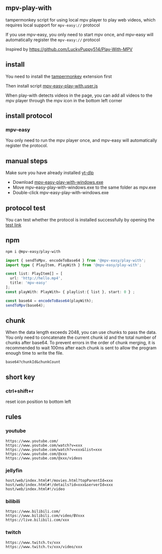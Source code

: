 ## mpv-play-with

tampermonkey script for using local mpv player to play web videos, which requires local support for `mpv-easy://` protocol

If you use mpv-easy, you only need to start mpv once, and mpv-easy will automatically register the `mpv-easy://` protocol

Inspired by https://github.com/LuckyPuppy514/Play-With-MPV

## install

You need to install the [tampermonkey](https://www.tampermonkey.net/) extension first

Then install script [mpv-easy-play-with.user.js](https://github.com/mpv-easy/mpv-easy/releases/latest/download/mpv-easy-play-with.user.js)

When play-with detects videos in the page, you can add all videos to the mpv player through the mpv icon in the bottom left corner

## install protocol

### mpv-easy

You only need to run the mpv player once, and mpv-easy will automatically register the protocol.

## manual steps

Make sure you have already installed [yt-dlp](https://github.com/yt-dlp/yt-dlp)

- Download [mpv-easy-play-with-windows.exe](https://github.com/mpv-easy/mpv-easy/releases/latest/download/mpv-easy-play-with-windows.exe)
- Move mpv-easy-play-with-windows.exe to the same folder as mpv.exe
- Double-click mpv-easy-play-with-windows.exe

## protocol test
You can test whether the protocol is installed successfully by opening the [test link](mpv-easy://H4sIAIYBvmYAAyXLQQqCQBSA4as83jp0GQgRpC6CCIM2ES3UeenQOCP6xmkwITpDV+oinSSh1b/5vxFblXsle8ZoxH/PI9pOYYQ1c9tHYeicC7yxbAsKStOELueyXg+rjdZFtmzj7XDABbJkRbOKfUFda/UtglRU1Fmtqevh+3xDqoXUFRxraggesCOGk7GQGKeh8JDkTgrIjOhlLj4vMy974quSd5wu0/QDJfFha6wAAAA=)


## npm

```bash
npm i @mpv-easy/play-with
```

```ts
import { sendToMpv, encodeToBase64 } from '@mpv-easy/play-with';
import type { PlayItem, PlayWith } from '@mpv-easy/play-with';

const list: PlayItem[] = [
  url: 'http://hello.mp4',
  title: 'mpv-easy'
];
const playWith: PlayWith= { playlist:{ list }, start: 0 } ;

const base64 = encodeToBase64(playWith);
sendToMpv(base64);
```

## chunk

When the data length exceeds 2048, you can use chunks to pass the data. You only need to concatenate the current chunk id and the total number of chunks after base64.
To prevent errors in the order of chunk merging, it is recommended to wait 100ms after each chunk is sent to allow the program enough time to write the file.

```
base64?chunkId&chunkCount
```

## short key

### ctrl+shift+r

reset icon position to bottom left

## rules

### youtube

```
https://www.youtube.com/
https://www.youtube.com/watch?v=xxx
https://www.youtube.com/watch?v=xxx&list=xxx
https://www.youtube.com/@xxx
https://www.youtube.com/@xxx/videos
```

### jellyfin

```
host/web/index.html#!/movies.html?topParentId=xxx
host/web/index.html#!/details?id=xxx&serverId=xxx
host/web/index.html#!/video
```

### bilibili

```
https://www.bilibili.com/
https://www.bilibili.com/video/BVxxx
https://live.bilibili.com/xxx
```

### twitch

```
https://www.twitch.tv/xxx
https://www.twitch.tv/xxx/video/xxx
```
